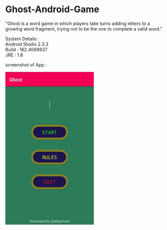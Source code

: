 # Ghost-Android-Game

"Ghost is a word game in which players take turns adding letters to a growing word fragment, trying not to be the one to complete a valid word."

System Details : <br>
Android Studio 2.3.3 <br>
Build : 162.4069837 <br>
JRE : 1.8 <br>

screenshot of App :

<img src="ghost.gif"/>
